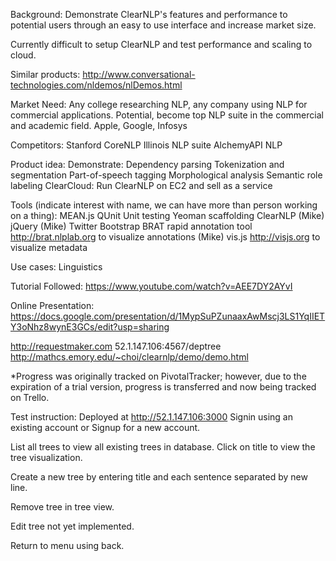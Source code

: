 Background: Demonstrate ClearNLP's features and performance to potential users through an easy to use interface and increase market size.
 
Currently difficult to setup ClearNLP and test performance and scaling to cloud.
 
Similar products:
http://www.conversational-technologies.com/nldemos/nlDemos.html
 
Market Need:
Any college researching NLP, any company using NLP for commercial applications.
Potential, become top NLP suite in the commercial and academic field.
Apple, Google, Infosys
 
Competitors:
Stanford CoreNLP
Illinois NLP suite
AlchemyAPI NLP
 
Product idea:
Demonstrate:
    Dependency parsing
    Tokenization and segmentation
    Part-of-speech tagging
    Morphological analysis
    Semantic role labeling
    ClearCloud: Run ClearNLP on EC2 and sell as a service

Tools (indicate interest with name, we can have more than person working on a thing):
MEAN.js
QUnit Unit testing
Yeoman scaffolding
ClearNLP (Mike)
jQuery (Mike)
Twitter Bootstrap
BRAT rapid annotation tool http://brat.nlplab.org to visualize annotations (Mike)
vis.js http://visjs.org to visualize metadata
 
Use cases:
Linguistics

Tutorial Followed:
https://www.youtube.com/watch?v=AEE7DY2AYvI

Online Presentation:
https://docs.google.com/presentation/d/1MypSuPZunaaxAwMscj3LS1YqIIETY3oNhz8wynE3GCs/edit?usp=sharing

http://requestmaker.com
52.1.147.106:4567/deptree
http://mathcs.emory.edu/~choi/clearnlp/demo/demo.html

*Progress was originally tracked on PivotalTracker; however, due to the expiration of a trial version, progress is transferred and now being tracked on Trello.

Test instruction:
Deployed at http://52.1.147.106:3000
Signin using an existing account or Signup for a new account.

List all trees to view all existing trees in database.
Click on title to view the tree visualization.

Create a new tree by entering title and each sentence separated by new line.

Remove tree in tree view.

Edit tree not yet implemented.

Return to menu using back.


